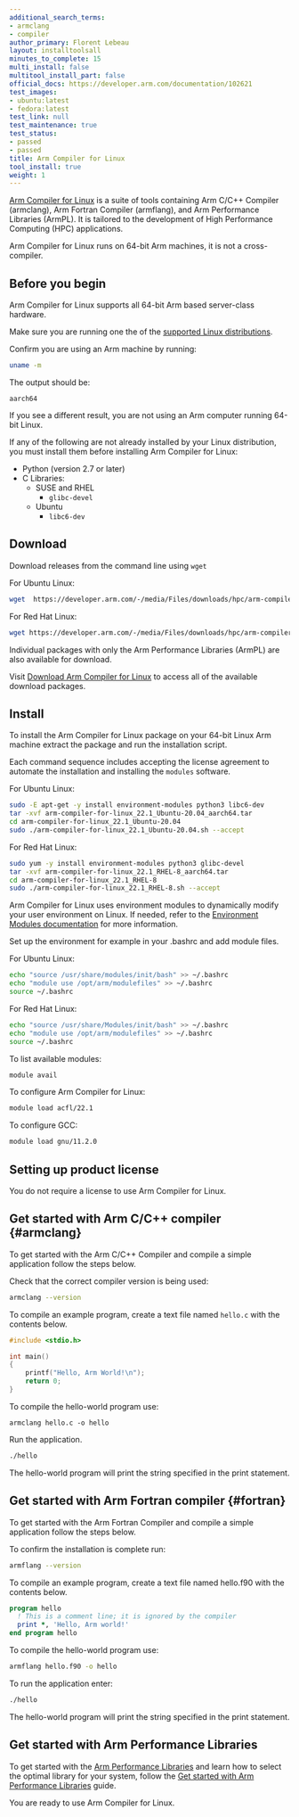 ```yaml
---
additional_search_terms:
- armclang
- compiler
author_primary: Florent Lebeau
layout: installtoolsall
minutes_to_complete: 15
multi_install: false
multitool_install_part: false
official_docs: https://developer.arm.com/documentation/102621
test_images:
- ubuntu:latest
- fedora:latest
test_link: null
test_maintenance: true
test_status:
- passed
- passed
title: Arm Compiler for Linux
tool_install: true
weight: 1
---
```

[Arm Compiler for Linux](https://developer.arm.com/Tools%20and%20Software/Arm%20Compiler%20for%20Linux) is a suite of tools containing Arm C/C++ Compiler (armclang), Arm Fortran Compiler (armflang), and Arm Performance Libraries (ArmPL). It is tailored to the development of High Performance Computing (HPC) applications.

Arm Compiler for Linux runs on 64-bit Arm machines, it is not a cross-compiler.

## Before you begin

Arm Compiler for Linux supports all 64-bit Arm based server-class hardware.

Make sure you are running one the of the [supported Linux distributions](https://developer.arm.com/Tools%20and%20Software/Arm%20Compiler%20for%20Linux#Supported-Devices).

Confirm you are using an Arm machine by running:

```bash
uname -m
```

The output should be:

```output
aarch64
```

If you see a different result, you are not using an Arm computer running 64-bit Linux.

If any of the following are not already installed by your Linux distribution, you must install them before installing Arm Compiler for Linux:

* Python (version 2.7 or later)
* C Libraries:
  - SUSE and RHEL
    - `glibc-devel`
  - Ubuntu
    - `libc6-dev`

## Download


Download releases from the command line using `wget`

For Ubuntu Linux:

```bash { target="ubuntu:latest" }
wget  https://developer.arm.com/-/media/Files/downloads/hpc/arm-compiler-for-linux/22-1/arm-compiler-for-linux_22.1_Ubuntu-20.04_aarch64.tar
```

For Red Hat Linux:

```bash { target="fedora:latest" }
wget https://developer.arm.com/-/media/Files/downloads/hpc/arm-compiler-for-linux/22-1/arm-compiler-for-linux_22.1_RHEL-8_aarch64.tar
```

Individual packages with only the Arm Performance Libraries (ArmPL) are also available for download.

Visit [Download Arm Compiler for Linux](https://developer.arm.com/downloads/-/arm-compiler-for-linux) to access all of the available download packages.


## Install

To install the Arm Compiler for Linux package on your 64-bit Linux Arm machine extract the package and run the installation script. 

Each command sequence includes accepting the license agreement to automate the installation and installing the `modules` software.


For Ubuntu Linux:

```bash { target="ubuntu:latest", env="DEBIAN_FRONTEND=noninteractive" }
sudo -E apt-get -y install environment-modules python3 libc6-dev
tar -xvf arm-compiler-for-linux_22.1_Ubuntu-20.04_aarch64.tar 
cd arm-compiler-for-linux_22.1_Ubuntu-20.04
sudo ./arm-compiler-for-linux_22.1_Ubuntu-20.04.sh --accept
```

For Red Hat Linux:

```bash { target="fedora:latest" }
sudo yum -y install environment-modules python3 glibc-devel
tar -xvf arm-compiler-for-linux_22.1_RHEL-8_aarch64.tar
cd arm-compiler-for-linux_22.1_RHEL-8
sudo ./arm-compiler-for-linux_22.1_RHEL-8.sh --accept
```

Arm Compiler for Linux uses environment modules to dynamically modify your user environment on Linux. If needed, refer to the [Environment Modules documentation](https://lmod.readthedocs.io/en/latest/#id) for more information.

Set up the environment for example in your .bashrc and add module files. 

For Ubuntu Linux:

```bash { target="ubuntu:latest" }
echo "source /usr/share/modules/init/bash" >> ~/.bashrc
echo "module use /opt/arm/modulefiles" >> ~/.bashrc
source ~/.bashrc
```

For Red Hat Linux:

```bash { target="fedora:latest" }
echo "source /usr/share/Modules/init/bash" >> ~/.bashrc
echo "module use /opt/arm/modulefiles" >> ~/.bashrc
source ~/.bashrc
```

To list available modules:

```bash { env_source="~/.bashrc" }
module avail
```

To configure Arm Compiler for Linux:

```bash { env_source="~/.bashrc" }
module load acfl/22.1
```

To configure GCC:

```bash { env_source="~/.bashrc" }
module load gnu/11.2.0
```

## Setting up product license

You do not require a license to use Arm Compiler for Linux.

## Get started with Arm C/C++ compiler {#armclang}

To get started with the Arm C/C++ Compiler and compile a simple application follow the steps below. 

Check that the correct compiler version is being used:
```bash { env_source="~/.bashrc", pre_cmd="module load acfl/22.1" }
armclang --version
```

To compile an example program, create a text file named `hello.c` with the contents below.

```C { file_name="hello.c" }
#include <stdio.h>

int main()
{
    printf("Hello, Arm World!\n");
    return 0;
}
```

To compile the hello-world program use:

```console { env_source="~/.bashrc", pre_cmd="module load acfl/22.1" }
armclang hello.c -o hello
```

Run the application.

```bash { env_source="~/.bashrc", pre_cmd="module load acfl/22.1" }
./hello
```

The hello-world program will print the string specified in the print statement.

## Get started with Arm Fortran compiler {#fortran}

To get started with the Arm Fortran Compiler and compile a simple application follow the steps below. 

To confirm the installation is complete run:

```bash { env_source="~/.bashrc", pre_cmd="module load acfl/22.1" }
armflang --version
```

To compile an example program, create a text file named hello.f90 with the contents below.

```fortran { file_name="hello.f90" }
program hello
  ! This is a comment line; it is ignored by the compiler
  print *, 'Hello, Arm world!'
end program hello
```

To compile the hello-world program use:

```bash { env_source="~/.bashrc", pre_cmd="module load acfl/22.1" }
armflang hello.f90 -o hello
```

To run the application enter:

```bash { env_source="~/.bashrc", pre_cmd="module load acfl/22.1" }
./hello
```

The hello-world program will print the string specified in the print statement.

## Get started with Arm Performance Libraries

To get started with the [Arm Performance Libraries](https://developer.arm.com/Tools%20and%20Software/Arm%20Performance%20Libraries) and learn how to select the optimal library for your system, follow the [Get started with Arm Performance Libraries](https://developer.arm.com/documentation/102574) guide.

You are ready to use Arm Compiler for Linux. 
